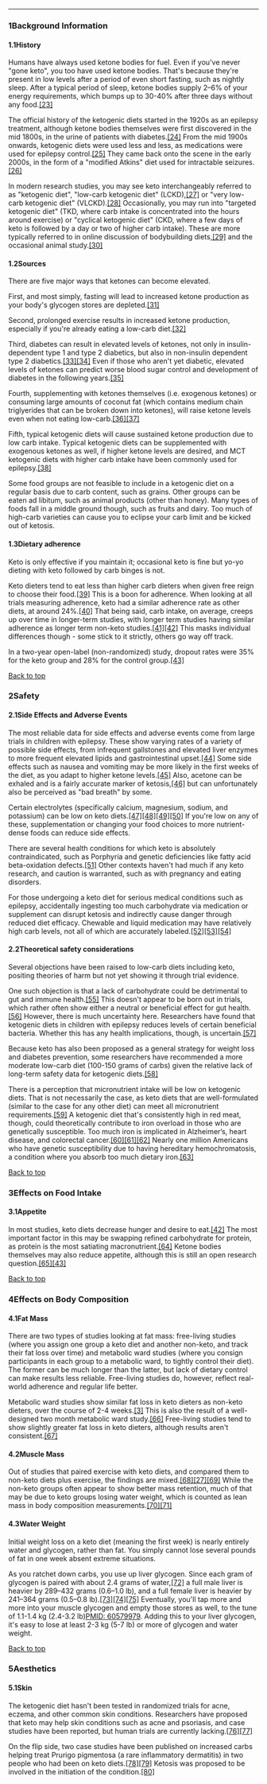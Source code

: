 





---


### 1Background Information

#### 1.1History


Humans have always used ketone bodies for fuel. Even if you've never "gone keto", you too have used ketone bodies. That's because they're present in low levels after a period of even short fasting, such as nightly sleep. After a typical period of sleep, ketone bodies supply 2–6% of your energy requirements, which bumps up to 30-40% after three days without any food.[[23]](#ref23)


The official history of the ketogenic diets started in the 1920s as an epilepsy treatment, although ketone bodies themselves were first discovered in the mid 1800s, in the urine of patients with diabetes.[[24]](#ref24) From the mid 1900s onwards, ketogenic diets were used less and less, as medications were used for epilepsy control.[[25]](#ref25) They came back onto the scene in the early 2000s, in the form of a "modified Atkins" diet used for intractable seizures.[[26]](#ref26)


In modern research studies, you may see keto interchangeably referred to as "ketogenic diet", "low-carb ketogenic diet" (LCKD),[[27]](#ref27) or "very low-carb ketogenic diet" (VLCKD).[[28]](#ref28) Occasionally, you may run into "targeted ketogenic diet" (TKD, where carb intake is concentrated into the hours around exercise) or "cyclical ketogenic diet" (CKD, where a few days of keto is followed by a day or two of higher carb intake). These are more typically referred to in online discussion of bodybuilding diets,[[29]](#ref29) and the occasional animal study.[[30]](#ref30)


#### 1.2Sources


There are five major ways that ketones can become elevated. 


First, and most simply, fasting will lead to increased ketone production as your body's glycogen stores are depleted.[[31]](#ref31) 


Second, prolonged exercise results in increased ketone production, especially if you're already eating a low-carb diet.[[32]](#ref32)


Third, diabetes can result in elevated levels of ketones, not only in insulin-dependent type 1 and type 2 diabetics, but also in non-insulin dependent type 2 diabetics.[[33]](#ref33)[[34]](#ref34) Even if those who aren't yet diabetic, elevated levels of ketones can predict worse blood sugar control and development of diabetes in the following years.[[35]](#ref35)


Fourth, supplementing with ketones themselves (i.e. exogenous ketones) or consuming large amounts of coconut fat (which contains medium chain triglyerides that can be broken down into ketones), will raise ketone levels even when not eating low-carb.[[36]](#ref36)[[37]](#ref37)


Fifth, typical ketogenic diets will cause sustained ketone production due to low carb intake. Typical ketogenic diets can be supplemented with exogenous ketones as well, if higher ketone levels are desired, and MCT ketogenic diets with higher carb intake have been commonly used for epilepsy.[[38]](#ref38) 


Some food groups are not feasible to include in a ketogenic diet on a regular basis due to carb content, such as grains. Other groups can be eaten ad libitum, such as animal products (other than honey). Many types of foods fall in a middle ground though, such as fruits and dairy. Too much of high-carb varieties can cause you to eclipse your carb limit and be kicked out of ketosis.


#### 1.3Dietary adherence


Keto is only effective if you maintain it; occasional keto is fine but yo-yo dieting with keto followed by carb binges is not.


Keto dieters tend to eat less than higher carb dieters when given free reign to choose their food.[[39]](#ref39) This is a boon for adherence. When looking at all trials measuring adherence, keto had a similar adherence rate as other diets, at around 24%.[[40]](#ref40) That being said, carb intake, on average, creeps up over time in longer-term studies, with longer term studies having similar adherence as longer term non-keto studies.[[41]](#ref41)[[42]](#ref42) This masks individual differences though - some stick to it strictly, others go way off track. 


In a two-year open-label (non-randomized) study, dropout rates were 35% for the keto group and 28% for the control group.[[43]](#ref43)


[Back to top](#c-background-information)
### 2Safety

#### 2.1Side Effects and Adverse Events


The most reliable data for side effects and adverse events come from large trials in children with epilepsy. These show varying rates of a variety of possible side effects, from infrequent gallstones and elevated liver enzymes to more frequent elevated lipids and gastrointestinal upset.[[44]](#ref44) Some side effects such as nausea and vomiting may be more likely in the first weeks of the diet, as you adapt to higher ketone levels.[[45]](#ref45) Also, acetone can be exhaled and is a fairly accurate marker of ketosis,[[46]](#ref46) but can unfortunately also be perceived as "bad breath" by some.


Certain electrolytes (specifically calcium, magnesium, sodium, and potassium) can be low on keto diets.[[47]](#ref47)[[48]](#ref48)[[49]](#ref49)[[50]](#ref50) If you're low on any of these, supplementation or changing your food choices to more nutrient-dense foods can reduce side effects.


There are several health conditions for which keto is absolutely contraindicated, such as Porphyria and genetic deficiencies like fatty acid beta-oxidation defects.[[51]](#ref51) Other contexts haven't had much if any keto research, and caution is warranted, such as with pregnancy and eating disorders.


For those undergoing a keto diet for serious medical conditions such as epilepsy, accidentally ingesting too much carbohydrate via medication or supplement can disrupt ketosis and indirectly cause danger through reduced diet efficacy. Chewable and liquid medication may have relatively high carb levels, not all of which are accurately labeled.[[52]](#ref52)[[53]](#ref53)[[54]](#ref54)


#### 2.2Theoretical safety considerations


Several objections have been raised to low-carb diets including keto, positing theories of harm but not yet showing it through trial evidence.


One such objection is that a lack of carbohydrate could be detrimental to gut and immune health.[[55]](#ref55) This doesn't appear to be born out in trials, which rather often show either a neutral or beneficial effect for gut health.[[56]](#ref56) However, there is much uncertainty here. Researchers have found that ketogenic diets in children with epilepsy reduces levels of certain beneficial bacteria. Whether this has any health implications, though, is uncertain.[[57]](#ref57)


Because keto has also been proposed as a general strategy for weight loss and diabetes prevention, some researchers have recommended a more moderate low-carb diet (100-150 grams of carbs) given the relative lack of long-term safety data for ketogenic diets.[[58]](#ref58)


There is a perception that micronutrient intake will be low on ketogenic diets. That is not necessarily the case, as keto diets that are well-formulated (similar to the case for any other diet) can meet all micronutrient requirements.[[59]](#ref59) A ketogenic diet that's consistently high in red meat, though, could theoretically contribute to iron overload in those who are genetically susceptible. Too much iron is implicated in Alzheimer’s, heart disease, and colorectal cancer.[[60]](#ref60)[[61]](#ref61)[[62]](#ref62) Nearly one million Americans who have genetic susceptibility due to having hereditary hemochromatosis, a condition where you absorb too much dietary iron.[[63]](#ref63)


[Back to top](#c-safety)
### 3Effects on Food Intake

#### 3.1Appetite


In most studies, keto diets decrease hunger and desire to eat.[[42]](#ref42) The most important factor in this may be swapping refined carbohydrate for protein, as protein is the most satiating macronutrient.[[64]](#ref64) Ketone bodies themselves may also reduce appetite, although this is still an open research question.[[65]](#ref65)[[43]](#ref43)


[Back to top](#c-effects-on-food-intake)
### 4Effects on Body Composition

#### 4.1Fat Mass


There are two types of studies looking at fat mass: free-living studies (where you assign one group a keto diet and another non-keto, and track their fat loss over time) and metabolic ward studies (where you consign participants in each group to a metabolic ward, to tightly control their diet). The former can be much longer than the latter, but lack of dietary control can make results less reliable. Free-living studies do, however, reflect real-world adherence and regular life better.


Metabolic ward studies show similar fat loss in keto dieters as non-keto dieters, over the course of 2-4 weeks.[[3]](#ref3) This is also the result of a well-designed two month metabolic ward study.[[66]](#ref66) Free-living studies tend to show slightly greater fat loss in keto dieters, although results aren't consistent.[[67]](#ref67) 


#### 4.2Muscle Mass


Out of studies that paired exercise with keto diets, and compared them to non-keto diets plus exercise, the findings are mixed.[[68]](#ref68)[[27]](#ref27)[[69]](#ref69) While the non-keto groups often appear to show better mass retention, much of that may be due to keto groups losing water weight, which is counted as lean mass in body composition measurements.[[70]](#ref70)[[71]](#ref71)


#### 4.3Water Weight


Initial weight loss on a keto diet (meaning the first week) is nearly entirely water and glycogen, rather than fat. You simply cannot lose several pounds of fat in one week absent extreme situations. 


As you ratchet down carbs, you use up liver glycogen. Since each gram of glycogen is paired with about 2.4 grams of water,[[72]](#ref72) a full male liver is heavier by 289–432 grams (0.6–1.0 lb), and a full female liver is heavier by 241–364 grams (0.5–0.8 lb).[[73]](#ref73)[[74]](#ref74)[[75]](#ref75) Eventually, you'll tap more and more into your muscle glycogen and empty those stores as well, to the tune of 1.1-1.4 kg (2.4-3.2 lb)[PMID: 60579979](/contribute/supplements/PMID%3A+60579979/). Adding this to your liver glycogen, it's easy to lose at least 2-3 kg (5-7 lb) or more of glycogen and water weight.


[Back to top](#c-effects-on-body-composition)
### 5Aesthetics

#### 5.1Skin


The ketogenic diet hasn't been tested in randomized trials for acne, eczema, and other common skin conditions. Researchers have proposed that keto may help skin conditions such as acne and psoriasis, and case studies have been reported, but human trials are currently lacking.[[76]](#ref76)[[77]](#ref77)


On the flip side, two case studies have been published on increased carbs helping treat Prurigo pigmentosa (a rare inflammatory dermatitis) in two people who had been on keto diets.[[78]](#ref78)[[79]](#ref79) Ketosis was proposed to be involved in the initiation of the condition.[[80]](#ref80)

 


